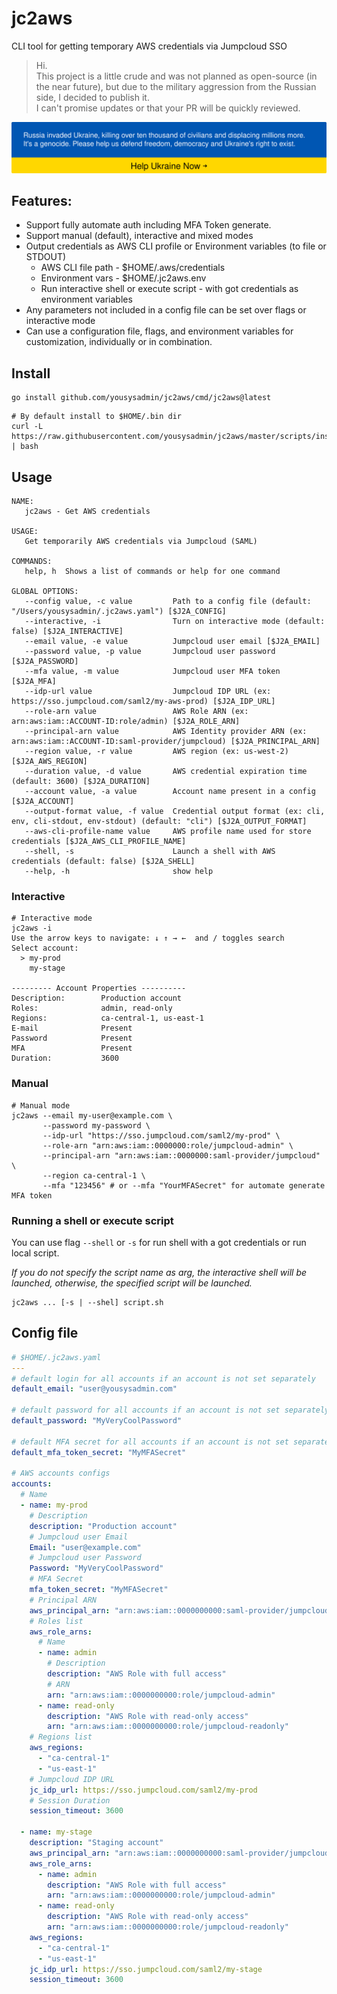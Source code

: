 # jc2aws
CLI tool for getting temporary AWS credentials via Jumpcloud SSO

> Hi.  
> This project is a little crude and was not planned as open-source (in the near future), but due to the military aggression from the Russian side, I decided to publish it.  
> I can't promise updates or that your PR will be quickly reviewed.

[![Stand with Ukraine](https://raw.githubusercontent.com/vshymanskyy/StandWithUkraine/main/banner2-direct.svg)](https://github.com/vshymanskyy/StandWithUkraine/blob/main/docs/README.md)

## Features:
- Support fully automate auth including MFA Token generate.
- Support manual (default), interactive and mixed modes
- Output credentials as AWS CLI profile or Environment variables (to file or STDOUT)
  - AWS CLI file path - $HOME/.aws/credentials
  - Environment vars - $HOME/.jc2aws.env
  - Run interactive shell or execute script - with got credentials as environment variables
- Any parameters not included in a config file can be set over flags or interactive mode
- Can use a configuration file, flags, and environment variables for customization, individually or in combination.

## Install

```shell
go install github.com/yousysadmin/jc2aws/cmd/jc2aws@latest
```

```shell
# By default install to $HOME/.bin dir
curl -L https://raw.githubusercontent.com/yousysadmin/jc2aws/master/scripts/install.sh | bash
```

## Usage
```
NAME:
   jc2aws - Get AWS credentials

USAGE:
   Get temporarily AWS credentials via Jumpcloud (SAML)

COMMANDS:
   help, h  Shows a list of commands or help for one command

GLOBAL OPTIONS:
   --config value, -c value         Path to a config file (default: "/Users/yousysadmin/.jc2aws.yaml") [$J2A_CONFIG]
   --interactive, -i                Turn on interactive mode (default: false) [$J2A_INTERACTIVE]
   --email value, -e value          Jumpcloud user email [$J2A_EMAIL]
   --password value, -p value       Jumpcloud user password [$J2A_PASSWORD]
   --mfa value, -m value            Jumpcloud user MFA token [$J2A_MFA]
   --idp-url value                  Jumpcloud IDP URL (ex: https://sso.jumpcloud.com/saml2/my-aws-prod) [$J2A_IDP_URL]
   --role-arn value                 AWS Role ARN (ex: arn:aws:iam::ACCOUNT-ID:role/admin) [$J2A_ROLE_ARN]
   --principal-arn value            AWS Identity provider ARN (ex: arn:aws:iam::ACCOUNT-ID:saml-provider/jumpcloud) [$J2A_PRINCIPAL_ARN]
   --region value, -r value         AWS region (ex: us-west-2) [$J2A_AWS_REGION]
   --duration value, -d value       AWS credential expiration time (default: 3600) [$J2A_DURATION]
   --account value, -a value        Account name present in a config [$J2A_ACCOUNT]
   --output-format value, -f value  Credential output format (ex: cli, env, cli-stdout, env-stdout) (default: "cli") [$J2A_OUTPUT_FORMAT]
   --aws-cli-profile-name value     AWS profile name used for store credentials [$J2A_AWS_CLI_PROFILE_NAME]
   --shell, -s                      Launch a shell with AWS credentials (default: false) [$J2A_SHELL]
   --help, -h                       show help
```
### Interactive
```shell
# Interactive mode 
jc2aws -i
Use the arrow keys to navigate: ↓ ↑ → ←  and / toggles search
Select account:
  > my-prod
    my-stage

--------- Account Properties ----------
Description:        Production account
Roles:              admin, read-only
Regions:            ca-central-1, us-east-1
E-mail              Present
Password            Present
MFA                 Present
Duration:           3600
```

### Manual
```shell
# Manual mode 
jc2aws --email my-user@example.com \
       --password my-password \
       --idp-url "https://sso.jumpcloud.com/saml2/my-prod" \
       --role-arn "arn:aws:iam::0000000:role/jumpcloud-admin" \
       --principal-arn "arn:aws:iam::0000000:saml-provider/jumpcloud" \
       --region ca-central-1 \
       --mfa "123456" # or --mfa "YourMFASecret" for automate generate MFA token
```

### Running a shell or execute script
You can use flag `--shell` or `-s` for run shell with a got credentials or run local script.

_If you do not specify the script name as arg, the interactive shell will be launched, otherwise, the specified script will be launched._
```shell
jc2aws ... [-s | --shel] script.sh
```

## Config file
```yaml
# $HOME/.jc2aws.yaml
---
# default login for all accounts if an account is not set separately
default_email: "user@yousysadmin.com"

# default password for all accounts if an account is not set separately
default_password: "MyVeryCoolPassword"

# default MFA secret for all accounts if an account is not set separately
default_mfa_token_secret: "MyMFASecret"

# AWS accounts configs
accounts:
  # Name
  - name: my-prod
    # Description
    description: "Production account"
    # Jumpcloud user Email
    Email: "user@example.com"
    # Jumpcloud user Password
    Password: "MyVeryCoolPassword"
    # MFA Secret
    mfa_token_secret: "MyMFASecret"
    # Principal ARN
    aws_principal_arn: "arn:aws:iam::0000000000:saml-provider/jumpcloud"
    # Roles list
    aws_role_arns:
      # Name
      - name: admin
        # Description
        description: "AWS Role with full access"
        # ARN
        arn: "arn:aws:iam::0000000000:role/jumpcloud-admin"
      - name: read-only
        description: "AWS Role with read-only access"
        arn: "arn:aws:iam::0000000000:role/jumpcloud-readonly"
    # Regions list
    aws_regions:
      - "ca-central-1"
      - "us-east-1"
    # Jumpcloud IDP URL
    jc_idp_url: https://sso.jumpcloud.com/saml2/my-prod
    # Session Duration
    session_timeout: 3600

  - name: my-stage
    description: "Staging account"
    aws_principal_arn: "arn:aws:iam::0000000000:saml-provider/jumpcloud"
    aws_role_arns:
      - name: admin
        description: "AWS Role with full access"
        arn: "arn:aws:iam::0000000000:role/jumpcloud-admin"
      - name: read-only
        description: "AWS Role with read-only access"
        arn: "arn:aws:iam::0000000000:role/jumpcloud-readonly"
    aws_regions:
      - "ca-central-1"
      - "us-east-1"
    jc_idp_url: https://sso.jumpcloud.com/saml2/my-stage
    session_timeout: 3600

```
